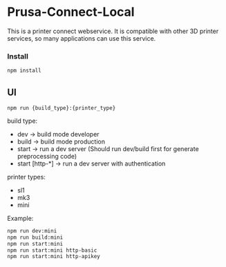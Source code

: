 # Prusa-Connect-Local

This is a printer connect webservice. It is compatible with other 3D printer services, so many applications can use this service.

### Install

```bash
npm install
```

## UI

`npm run {build_type}:{printer_type}`

build type:

- dev -> build mode developer
- build -> build mode production
- start -> run a dev server (Should run dev/build first for generate preprocessing code)
- start [http-*] -> run a dev server with authentication

printer types:

- sl1
- mk3
- mini

Example:

```bash
npm run dev:mini
npm run build:mini
npm run start:mini
npm run start:mini http-basic
npm run start:mini http-apikey
```
